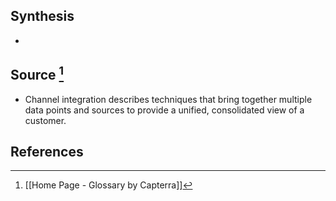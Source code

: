 ## Synthesis
- 
## Source [^1]
- Channel integration describes techniques that bring together multiple data points and sources to provide a unified, consolidated view of a customer.
## References

[^1]: [[Home Page - Glossary by Capterra]]
